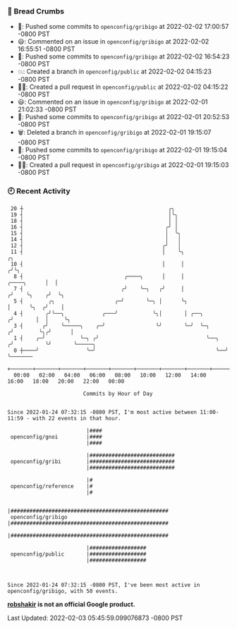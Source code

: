 ### 🍞 Bread Crumbs

 * 🚢: Pushed some commits to `openconfig/gribigo` at 2022-02-02 17:00:57 -0800 PST
 * 😃: Commented on an issue in `openconfig/gribigo` at 2022-02-02 16:55:51 -0800 PST
 * 🚢: Pushed some commits to `openconfig/gribigo` at 2022-02-02 16:54:23 -0800 PST
 * 💥: Created a branch in `openconfig/public` at 2022-02-02 04:15:23 -0800 PST
 * ✍🏼: Created a pull request in `openconfig/public` at 2022-02-02 04:15:22 -0800 PST
 * 😃: Commented on an issue in `openconfig/gribigo` at 2022-02-01 21:02:33 -0800 PST
 * 🚢: Pushed some commits to `openconfig/gribigo` at 2022-02-01 20:52:53 -0800 PST
 * 🗑: Deleted a branch in `openconfig/gribigo` at 2022-02-01 19:15:07 -0800 PST
 * 🚢: Pushed some commits to `openconfig/gribigo` at 2022-02-01 19:15:04 -0800 PST
 * ✍🏼: Created a pull request in `openconfig/gribigo` at 2022-02-01 19:15:03 -0800 PST

### 🕘 Recent Activity
```
 20 ┼                                              ╭╮
 19 ┤                                              │╰╮
 18 ┤                                              │ │
 16 ┤                                             ╭╯ │
 15 ┤                                             │  ╰╮
 14 ┤                                             │   │
 12 ┤                                            ╭╯   │
 11 ┤                                            │    ╰╮                              ╭╮
 10 ┤                                            │     │                             ╭╯╰╮
  8 ┤                                ╭────╮      │     │                 ╭────╮      │  │
  7 ┤                               ╭╯    ╰─╮   ╭╯     │                ╭╯    ╰╮    ╭╯  ╰╮
  5 ┤        ╭╮                   ╭─╯       ╰─╮ │      ╰╮               │      ╰╮  ╭╯    │
  4 ┤       ╭╯╰──╮            ╭───╯           ╰╮│       │ ╭──╮         ╭╯       │  │     ╰╮
  3 ┤      ╭╯    ╰─────╮    ╭─╯                ╰╯       ╰─╯  ╰─╮      ╭╯        ╰╮╭╯      │
  1 ┤    ╭─╯           ╰─╮ ╭╯                                  ╰──╮  ╭╯          ╰╯       ╰─────╮
  0 ┼────╯               ╰─╯                                      ╰──╯                          ╰───────
    +───────+───────+───────+───────+───────+───────+───────+───────+───────+───────+───────+───────+────
  00:00   02:00   04:00   06:00   08:00   10:00   12:00   14:00   16:00   18:00   20:00   22:00   00:00   

						Commits by Hour of Day


Since 2022-01-24 07:32:15 -0800 PST, I'm most active between 11:00-11:59 - with 22 events in that hour.

```



```
                         |####
 openconfig/gnoi         |####
                         |####

                         |###########################
 openconfig/gribi        |###########################
                         |###########################

                         |#
 openconfig/reference    |#
                         |#

                         |##################################################
 openconfig/gribigo      |##################################################
                         |##################################################

                         |##################
 openconfig/public       |##################
                         |##################



Since 2022-01-24 07:32:15 -0800 PST, I've been most active in openconfig/gribigo, with 50 events.

```
**[robshakir](mailto:robjs@google.com) is not an official Google product.**  


Last Updated: 2022-02-03 05:45:59.099076873 -0800 PST
